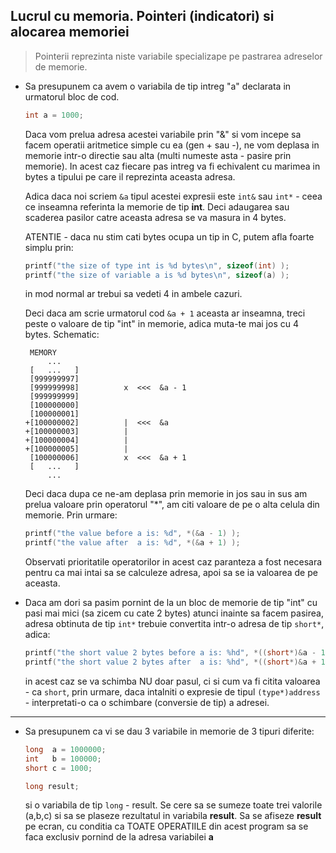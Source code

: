 ## Lucrul cu memoria. Pointeri (indicatori) si alocarea memoriei

> Pointerii reprezinta niste variabile specializape pe pastrarea adreselor de memorie.


* Sa presupunem ca avem o variabila de tip intreg "a" declarata in urmatorul bloc de cod. 
  ```c
  int a = 1000;
  ``` 
  Daca vom prelua adresa acestei variabile prin "&" si vom incepe sa facem operatii aritmetice simple cu ea (gen + sau -), ne vom deplasa in memorie intr-o directie sau alta (multi numeste asta - pasire prin memorie). In acest caz fiecare pas intreg va fi echivalent cu marimea in bytes a tipului pe care il reprezinta aceasta adresa.

  Adica daca noi scriem ```&a``` tipul acestei expresii este ```int&``` sau ```int*``` - ceea ce inseamna referinta la memorie de tip **int**. Deci adaugarea sau scaderea pasilor catre aceasta adresa se va masura in 4 bytes. 

  ATENTIE - daca nu stim cati bytes ocupa un tip in C, putem afla foarte simplu prin:
  ```c
  printf("the size of type int is %d bytes\n", sizeof(int) );
  printf("the size of variable a is %d bytes\n", sizeof(a) );
  ```
  in mod normal ar trebui sa vedeti 4 in ambele cazuri.

  Deci daca am scrie urmatorul cod ```&a + 1``` aceasta ar inseamna, treci peste o valoare de tip "int" in memorie, adica muta-te mai jos cu 4 bytes. Schematic:

  ```
   MEMORY
       ...
   [   ...   ]
   [999999997]
   [999999998]          x  <<<  &a - 1
   [999999999]
   [100000000]
   [100000001]
  +[100000002]          |  <<<  &a 
  +[100000003]          |   
  +[100000004]          |   
  +[100000005]          |  
   [100000006]          x  <<<  &a + 1
   [   ...   ]
       ...
  ```
  Deci daca dupa ce ne-am deplasa prin memorie in jos sau in sus am prelua valoare prin operatorul "*", am citi valoare de pe o alta celula din memorie. Prin urmare:
  ```c
  printf("the value before a is: %d", *(&a - 1) );
  printf("the value after  a is: %d", *(&a + 1) );
  ``` 
  Observati prioritatile operatorilor in acest caz paranteza a fost necesara pentru ca mai intai sa se calculeze adresa, apoi sa se ia valoarea de pe aceasta.

* Daca am dori sa pasim pornint de la un bloc de memorie de tip "int" cu pasi mai mici (sa zicem cu cate 2 bytes) atunci inainte sa facem pasirea, adresa obtinuta de tip ```int*``` trebuie convertita intr-o adresa de tip ```short*```, adica:
   ```c
   printf("the short value 2 bytes before a is: %hd", *((short*)&a - 1) );
   printf("the short value 2 bytes after  a is: %hd", *((short*)&a + 1) );
   ```   
   in acest caz se va schimba NU doar pasul, ci si cum va fi citita valoarea - ca ```short```,
   prin urmare, daca intalniti o expresie de tipul ```(type*)address``` - interpretati-o ca o schimbare (conversie de tip) a adresei.

---

* Sa presupunem ca vi se dau 3 variabile in memorie de 3 tipuri diferite:
  ```c
  long  a = 1000000;
  int   b = 100000;
  short c = 1000;

  long result;
  ``` 
  si o variabila de tip ```long``` - result. Se cere sa se sumeze toate trei valorile (a,b,c) si sa se plaseze rezultatul in variabila **result**. Sa se afiseze **result** pe ecran, cu conditia ca TOATE OPERATIILE din acest program sa se faca exclusiv pornind de la adresa variabilei **a**